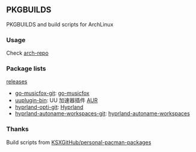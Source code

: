 ## PKGBUILDS

PKGBUILDS and build scripts for ArchLinux

### Usage

Check [arch-repo](https://github.com/sakarie9/arch-repo)

### Package lists

[releases](https://github.com/sakarie9/arch-repo/releases/tag/repo)

- [go-musicfox-git](pkgbuilds/go-musicfox-git): [go-musicfox](https://github.com/go-musicfox/go-musicfox)
- [uuplugin-bin](pkgbuilds/uuplugin-bin): UU 加速器插件 [AUR](https://aur.archlinux.org/packages/uuplugin-bin)
- [hyprland-opti-git](pkgbuilds/hyprland-opti-git): [Hyprland](https://github.com/hyprwm/Hyprland)
- [hyprland-autoname-workspaces-git](pkgbuilds/hyprland-autoname-workspaces-git): [hyprland-autoname-workspaces](https://github.com/cyrinux/hyprland-autoname-workspaces)

### Thanks

Build scripts from [KSXGitHub/personal-pacman-packages](https://github.com/KSXGitHub/personal-pacman-packages)


